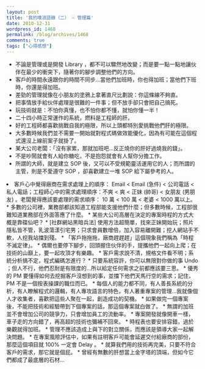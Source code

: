 ```yaml
---
layout: post
title: '我的噗浪語錄（二） – 管理篇'
date: 2010-12-31
wordpress_id: 1468
permalink: /blog/archives/1468
comments: true
tags: ["心得感想"]
---
```


<!--more-->

* 不論是管理或是開發 Library ，都不可以驟然地改變；而是要一點一點地讓伙伴在最少的衝突下，隨著你的腳步調整他們的方向。
* 客戶的時間永遠跟你的時間不同步...當他們加班時，你也得加班；當他們下班時，你還是得加班。
* 差勁的管理就像在小朋友的塗鴉上拿著直尺比劃說：你這條線不夠直。
* 把事情放手給伙伴處理是很難的一件事；但不放手卻只會把自己搞死。
* 玩技術就是：不怕你真懂，也不怕你都不懂，就怕你懂一半！
* 二十四小時正常運作的系統，燃料是工程師的肝。
* 好的工程師都喜歡挑戰自我的極限，所以上頭都特別愛挑戰他們肝的極限。
* 大多數時候我們並不需要一開始就對程式碼做效能優化，因為有可能在這個程式還沒上線前案子就掛了。
* 某大公司老闆：「沒有家累，那就加班吧...反正燒你的肝好過燒我的錢」。
* 不是吵鬧就會有人給你糖吃，不是抱怨就會有人幫你分擔工作。
* 所謂的大師，就是建立 SOP 後，又可以不受規範靈活運用它的人；而所謂的主管，則是不愛遵守 SOP ，卻喜歡建立一堆 SOP 給下屬參考的人。
<li>客戶心中覺得廠商在需求處理上的順序： Email < Email (急件) < 公司電話 <   私人電話；工程師心中的需求處理順序：不爽 < 爽 < 正妹 (帥哥) < 女朋友 (男朋友) 。老闆覺得應該要處理的需求順序：   10 萬 < 100 萬 < 老婆 < 1000 萬以上。</li>
* 多數的公司裡，業務部都該知道工程部能支援他們什麼；但多數時候，工程部很難知道業務部在外面答應了什麼。
* 某些大公司高層在決定的專案時程的方式大概是靠碟仙吧？
* [社群網站黑暗兵法] 使用方法超簡單，找來正妹開始玩；照片隱私皆不管，乳波蕩漾引宅男；只求會員數增倍，加入容易離開難；挖人網站手不軟，人挖我站擋到殘。
* 「客戶拖拖拖，廠商趕趕趕」這個現象我們稱為「時程不滅定律」。
* 偶爾也要停下腳步，回頭握住伙伴的手，提攜他們一起向上爬；在技術的山巔上，要一起攻頂才有樂趣。
* 客戶需求說不清，規格文件看不明；系統分析搞不定，程式編碼怎進行？
* 只要系統容許，你可以無限對你做的事 Undo ；但人不行，他們忍耐是有限度的...所以給定任何需求之前都應該要三思。
* 優秀的 PM 要懂得如何去挖掘客戶沒想到的事，並擋下他們天馬行空的需求；記住， PM 不是一個按表操課的職位而已。
* 每個人的能力都不同，有人善長系統的分析，有人瞭解程式的邏輯，有人專攻語言的特色，有人著重專案的管理...我就像個人才收集者，喜歡把這些人聚在一起，創造成功的契機。
* 如果做完一個專案後，不能把技術和經驗帶到下個專案的話，那這個專案就白做了。
* 無謂的加班並不會增加公司的競爭力，只會增加員工的流動率。
* 專案開發就像開車一樣，車子走的方向錯了，再高超的技術也彌補不回來。
* 時程表也要安排容錯，過於樂觀就得加班。
* 管理不應該造成上與下的對立關係，而應該是領導大家一起解決問題。
* 在專案風險評估中，如果有註明客戶可能會延遲交付給廠商的部份，那麼這個項目就 100% 一定會 Delay 。
* 就算我們用的技術再完美，只要不符合客戶的需求，那它就是個屁。
* 曾經有無數的肝想當上金字塔的頂端，但如今它們都成了最底層的石材...

